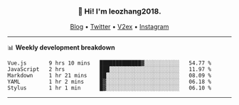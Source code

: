 <h3 align="center">👋 Hi! I'm leozhang2018.</h3>
<p align="center">
  <a href="https://code.leozhang2018.me">Blog</a> •
  <a href="https://twitter.com/leozhang2018">Twitter</a> •
  <a href="https://www.v2ex.com/member/leozhang">V2ex</a> •
  <a href="https://www.instagram.com/leozhanghere">Instagram</a>
</p>

-------

📊 **Weekly development breakdown**
<!--START_SECTION:waka-->
```text
Vue.js       9 hrs 10 mins   █████████████▓░░░░░░░░░░░   54.77 % 
JavaScript   2 hrs           ███░░░░░░░░░░░░░░░░░░░░░░   11.97 % 
Markdown     1 hr 21 mins    ██░░░░░░░░░░░░░░░░░░░░░░░   08.09 % 
YAML         1 hr 2 mins     █▓░░░░░░░░░░░░░░░░░░░░░░░   06.18 % 
Stylus       1 hr 1 min      █▓░░░░░░░░░░░░░░░░░░░░░░░   06.10 % 
```
<!--END_SECTION:waka-->
-------
